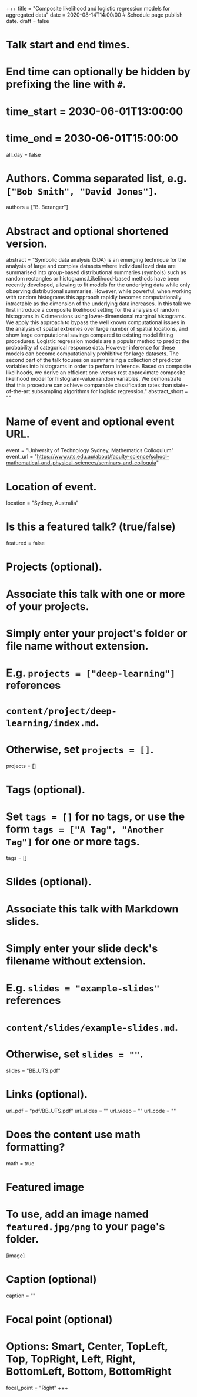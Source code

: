 +++
title = "Composite likelihood and logistic regression models for aggregated data"
date = 2020-08-14T14:00:00  # Schedule page publish date.
draft = false

# Talk start and end times.
#   End time can optionally be hidden by prefixing the line with `#`.
# time_start = 2030-06-01T13:00:00
# time_end = 2030-06-01T15:00:00
all_day = false

# Authors. Comma separated list, e.g. `["Bob Smith", "David Jones"]`.
authors = ["B. Beranger"]

# Abstract and optional shortened version.
abstract = "Symbolic data analysis (SDA) is an emerging technique for the analysis of large and complex datasets where individual level data are summarised into group-based distributional summaries (symbols) such as random rectangles or histograms.Likelihood-based methods have been recently developed, allowing to fit models for the underlying data while only observing distributional summaries. However, while powerful, when working with random histograms this approach rapidly becomes computationally intractable as the dimension of the underlying data increases. In this talk we first introduce a composite likelihood setting for the analysis of random histograms in K dimensions using lower-dimensional marginal histograms. We apply this approach to bypass the well known computational issues in the analysis of spatial extremes over large number of spatial locations, and show large computational savings compared to existing model fitting procedures. Logistic regression models are a popular method to predict the probability of categorical response data. However inference for these models can become computationally prohibitive for large datasets. The second part of the talk focuses on summarising a collection of predictor variables into histograms in order to perform inference. Based on composite likelihoods, we derive an efficient one-versus rest approximate composite likelihood model for histogram-value random variables. We demonstrate that this procedure can achieve comparable classification rates than state-of-the-art subsampling algorithms for logistic regression."
abstract_short = ""

# Name of event and optional event URL.
event = "University of Technology Sydney, Mathematics Colloquium"
event_url = "https://www.uts.edu.au/about/faculty-science/school-mathematical-and-physical-sciences/seminars-and-colloquia"

# Location of event.
location = "Sydney, Australia"

# Is this a featured talk? (true/false)
featured = false

# Projects (optional).
#   Associate this talk with one or more of your projects.
#   Simply enter your project's folder or file name without extension.
#   E.g. `projects = ["deep-learning"]` references 
#   `content/project/deep-learning/index.md`.
#   Otherwise, set `projects = []`.
projects = []

# Tags (optional).
#   Set `tags = []` for no tags, or use the form `tags = ["A Tag", "Another Tag"]` for one or more tags.
tags = []

# Slides (optional).
#   Associate this talk with Markdown slides.
#   Simply enter your slide deck's filename without extension.
#   E.g. `slides = "example-slides"` references 
#   `content/slides/example-slides.md`.
#   Otherwise, set `slides = ""`.
slides = "BB_UTS.pdf"

# Links (optional).
url_pdf = "pdf/BB_UTS.pdf"
url_slides = ""
url_video = ""
url_code = ""

# Does the content use math formatting?
math = true

# Featured image
# To use, add an image named `featured.jpg/png` to your page's folder. 
[image]
  # Caption (optional)
  caption = ""

  # Focal point (optional)
  # Options: Smart, Center, TopLeft, Top, TopRight, Left, Right, BottomLeft, Bottom, BottomRight
  focal_point = "Right"
+++

